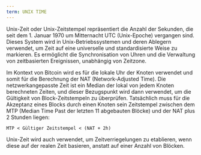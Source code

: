 ```yaml
---
term: UNIX TIME
---
```


Unix-Zeit oder Unix-Zeitstempel repräsentiert die Anzahl der Sekunden, die seit dem 1. Januar 1970 um Mitternacht UTC (Unix-Epoche) vergangen sind. Dieses System wird in Unix-Betriebssystemen und deren Ablegern verwendet, um Zeit auf eine universelle und standardisierte Weise zu markieren. Es ermöglicht die Synchronisation von Uhren und die Verwaltung von zeitbasierten Ereignissen, unabhängig von Zeitzone.

Im Kontext von Bitcoin wird es für die lokale Uhr der Knoten verwendet und somit für die Berechnung der NAT (Network-Adjusted Time). Die netzwerkangepasste Zeit ist ein Median der lokal von jedem Knoten berechneten Zeiten, und dieser Bezugspunkt wird dann verwendet, um die Gültigkeit von Block-Zeitstempeln zu überprüfen. Tatsächlich muss für die Akzeptanz eines Blocks durch einen Knoten sein Zeitstempel zwischen dem MTP (Median Time Past der letzten 11 abgebauten Blöcke) und der NAT plus 2 Stunden liegen:

```text
MTP < Gültiger Zeitstempel < (NAT + 2h)
```

Unix-Zeit wird auch verwendet, um Zeitverriegelungen zu etablieren, wenn diese auf der realen Zeit basieren, anstatt auf einer Anzahl von Blöcken.